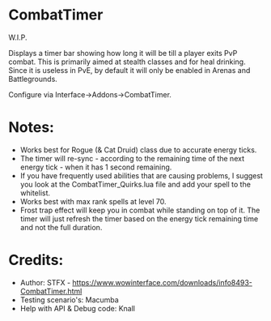 # CombatTimer
W.I.P.

Displays a timer bar showing how long it will be till a player exits PvP combat. This is primarily aimed at stealth classes and for heal drinking. Since it is useless in PvE, by default it will only be enabled in Arenas and Battlegrounds.

Configure via Interface->Addons->CombatTimer.

# Notes:

- Works best for Rogue (& Cat Druid) class due to accurate energy ticks.
- The timer will re-sync - according to the remaining time of the next energy tick - when it has 1 second remaining.
- If you have frequently used abilities that are causing problems, I suggest you look at the CombatTimer_Quirks.lua file and add your spell to the whitelist.
- Works best with max rank spells at level 70.
- Frost trap effect will keep you in combat while standing on top of it. The timer will just refresh the timer based on the energy tick remaining time and not the full duration.

# Credits:

* Author: STFX - https://www.wowinterface.com/downloads/info8493-CombatTimer.html
* Testing scenario's: Macumba
* Help with API & Debug code: Knall
